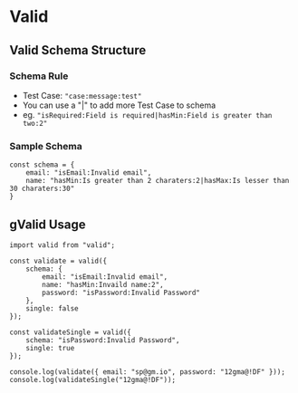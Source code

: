 # Valid

## Valid Schema Structure

### Schema Rule

- Test Case: `"case:message:test"`
- You can use a "|" to add more Test Case to schema
- eg. `"isRequired:Field is required|hasMin:Field is greater than two:2"`

### Sample Schema

```
const schema = {
    email: "isEmail:Invalid email",
    name: "hasMin:Is greater than 2 charaters:2|hasMax:Is lesser than 30 charaters:30"
}

```

## gValid Usage

```
import valid from "valid";

const validate = valid({
    schema: {
        email: "isEmail:Invalid email",
        name: "hasMin:Invaild name:2",
        password: "isPassword:Invalid Password"
    },
    single: false
});

const validateSingle = valid({
    schema: "isPassword:Invalid Password",
    single: true
});

console.log(validate({ email: "sp@gm.io", password: "12gma@!DF" }));
console.log(validateSingle("12gma@!DF"));

```
